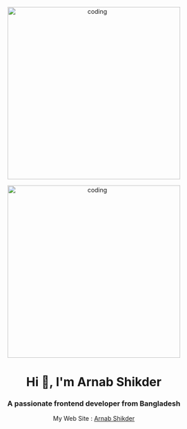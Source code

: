 <p align="center"><img align="center" alt="coding" width="400" src="https://media.licdn.com/dms/image/C5616AQGyHh9XFCQ5FA/profile-displaybackgroundimage-shrink_350_1400/0/1652974913980?e=1676505600&v=beta&t=mLeIa0VissOAaZj056vwNPGiA_iEWZqExP8svhr1F3U"> </p>
<p align="center"><img align="center" alt="coding" width="400" src="https://user-images.githubusercontent.com/55389276/140866485-8fb1c876-9a8f-4d6a-98dc-08c4981eaf70.gif"> </p>
<h1 align="center">Hi 👋, I'm Arnab Shikder</h1>
<h3 align="center">A passionate frontend developer from Bangladesh</h3>
<p align="center">My Web Site : <a href="https://coderarnab24.netlify.app/"> Arnab Shikder</a></p>

<!---
ArnabShikder24/ArnabShikder24 is a ✨ special ✨ repository because its `README.md` (this file) appears on your GitHub profile.
You can click the Preview link to take a look at your changes.
--->
